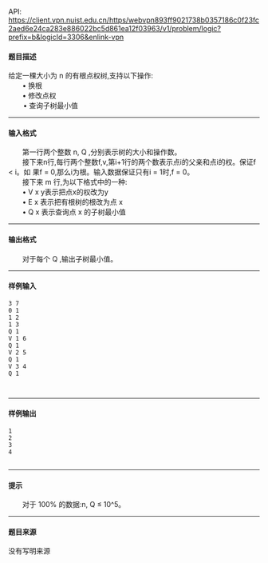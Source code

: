 API: https://client.vpn.nuist.edu.cn/https/webvpn893ff9021738b0357186c0f23fc2aed6e24ca283e886022bc5d861ea12f03963/v1/problem/logic?prefix=b&logicId=3306&enlink-vpn

#### 题目描述

给定一棵大小为 n 的有根点权树,支持以下操作:  
　　• 换根  
　　• 修改点权   
    　• 查询子树最小值  

---

#### 输入格式

　　第一行两个整数 n, Q ,分别表示树的大小和操作数。  
　　接下来n行,每行两个整数f,v,第i+1行的两个数表示点i的父亲和点i的权。保证f < i。如 果f = 0,那么i为根。输入数据保证只有i = 1时,f = 0。  
　　接下来 m 行,为以下格式中的一种:  
　　• V x y表示把点x的权改为y  
　　• E x 表示把有根树的根改为点 x  
　　• Q x 表示查询点 x 的子树最小值  

---

#### 输出格式

　　对于每个 Q ,输出子树最小值。  

---

#### 样例输入
```
3 7
0 1
1 2
1 3
Q 1
V 1 6
Q 1
V 2 5
Q 1
V 3 4
Q 1



```

---

#### 样例输出
```
1
2
3
4


```

---

#### 提示

　　对于 100% 的数据:n, Q ≤ 10^5。  

---

#### 题目来源

没有写明来源